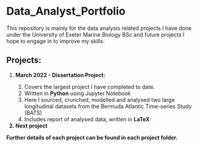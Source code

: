 # Data_Analyst_Portfolio
This repository is mainly for the data analysis related projects I have done under the University of Exeter Marine Biology BSc and future projects I hope to engage in to improve my skills.

## Projects:

<ol>
  <li> <b>March 2022 - Dissertation Project:</b> </li>
    <ol>
      <li>Covers the largest project I have completed to date.</li>
      <li>Written in <b>Python</b> using Jupyter Notebook</li>
      <li>Here I sourced, crunched, modelled and analysed two large longitudinal datasets from the Bermuda Atlantic Time-series Study (BATS)</li>
      <li>Includes report of analysed data, written in <b>LaTeX</li>
    </ol>
  </li>
  <li> <b>Next project</b> </li>
</ol>
  


Further details of each project can be found in each project folder.

